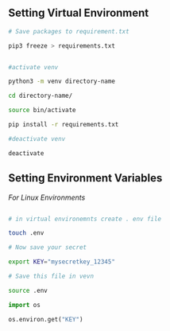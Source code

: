 
## Setting Virtual Environment

```bash
# Save packages to requirement.txt

pip3 freeze > requirements.txt
```

```bash

#activate venv

python3 -m venv directory-name

cd directory-name/

source bin/activate

pip install -r requirements.txt

#deactivate venv

deactivate

```
## Setting Environment Variables

_For Linux Environments_

```bash

# in virtual environemnts create . env file

touch .env

# Now save your secret

export KEY="mysecretkey_12345"

# Save this file in vevn

source .env

```


```python
import os

os.environ.get("KEY")
```